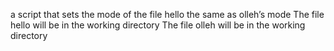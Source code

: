  a script that sets the mode of the file hello the same as olleh’s mode The file hello will be in the working directory The file olleh will be in the working directory
